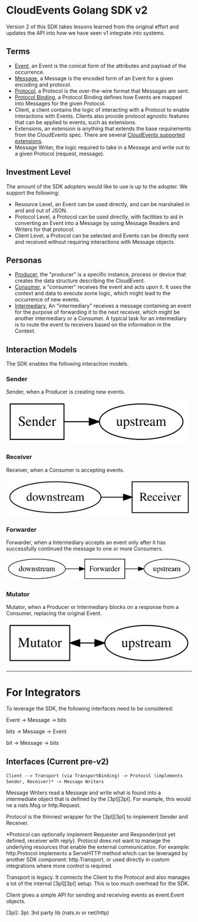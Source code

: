 # CloudEvents Golang SDK v2

Version 2 of this SDK takes lessons learned from the original effort and updates
the API into how we have seen v1 integrate into systems.

## Terms

- [Event](https://github.com/cloudevents/spec/blob/master/spec.md#event), an
  Event is the conical form of the attributes and payload of the occurrence.
- [Message](https://github.com/cloudevents/spec/blob/master/spec.md#message), a
  Message is the encoded form of an Event for a given encoding and protocol.
- [Protocol](https://github.com/cloudevents/spec/blob/master/spec.md#protocol),
  a Protocol is the over-the-wire format that Messages are sent.
- [Protocol Binding](https://github.com/cloudevents/spec/blob/master/spec.md#protocol-binding),
  a Protocol Binding defines how Events are mapped into Messages for the given
  Protocol.
- Client, a client contains the logic of interacting with a Protocol to enable
  interactions with Events. Clients also provide protocol agnostic features that
  can be applied to events, such as extensions.
- Extensions, an extension is anything that extends the base requirements from
  the CloudEvents spec. There are several
  [CloudEvents supported extensions](https://github.com/cloudevents/spec/tree/master/extensions).
- Message Writer, the logic required to take in a Message and write out to a
  given Protocol (request, message).

## Investment Level

The amount of the SDK adopters would like to use is up to the adopter. We
support the following:

- Resource Level, an Event can be used directly, and can be marshaled in and and
  out of JSON.
- Protocol Level, a Protocol can be used directly, with facilities to aid in
  converting an Event into a Message by using Message Readers and Writers for
  that protocol.
- Client Level, a Protocol can be selected and Events can be directly sent and
  received without requiring interactions with Message objects.

## Personas

- [Producer](https://github.com/cloudevents/spec/blob/master/spec.md#producer),
  the "producer" is a specific instance, process or device that creates the data
  structure describing the CloudEvent.
- [Consumer](https://github.com/cloudevents/spec/blob/master/spec.md#consumer),
  a "consumer" receives the event and acts upon it. It uses the context and data
  to execute some logic, which might lead to the occurrence of new events.
- [Intermediary](https://github.com/cloudevents/spec/blob/master/spec.md#intermediary),
  An "intermediary" receives a message containing an event for the purpose of
  forwarding it to the next receiver, which might be another intermediary or a
  Consumer. A typical task for an intermediary is to route the event to
  receivers based on the information in the Context.

## Interaction Models

The SDK enables the following interaction models.

### Sender

Sender, when a Producer is creating new events.

![sender](./images/sender.svg "Sender")

### Receiver

Receiver, when a Consumer is accepting events.

![receiver](./images/receiver.svg "Receiver")

### Forwarder

Forwarder, when a Intermediary accepts an event only after it has successfully
continued the message to one or more Consumers.

![forwarder](./images/forwarder.svg "Forwarder")

### Mutator

Mutator, when a Producer or Intermediary blocks on a response from a Consumer,
replacing the original Event.

![mutator](./images/mutator.svg "Mutator")

---

# For Integrators

To leverage the SDK, the following interfaces need to be considered:

Event -> Message -> bits

bits -> Message -> Event

bit -> Message -> bits

## Interfaces (Current pre-v2)

```
Client --> Transport (via TransportBinding) -> Protocol (implements Sender, Receiver)* -> Message Writers
```

Message Writers read a Message and write what is found into a intermediate
object that is defined by the [3pl][3pl]. For example, this would ne a nats.Msg
or http.Request.

Protocol is the thinnest wrapper for the [3pl][3pl] to implement Sender and
Receiver.

\*Protocol can optionally implement Requester and Responder(not yet defined,
receiver with reply). Protocol does not want to manage the underlying resources
that enable the external communication. For example: http.Protocol implements a
ServeHTTP method which can be leveraged by another SDK component:
http.Transport, or used directly in custom integrations where more control is
required.

Transport is legacy. It connects the Client to the Protocol and also manages a
lot of the internal [3pl][3pl] setup. This is too much overhead for the SDK.

Client gives a simple API for sending and receiving events as event.Event
objects.

[3pl]: 3pl: 3rd party lib (nats.io or net/http)
